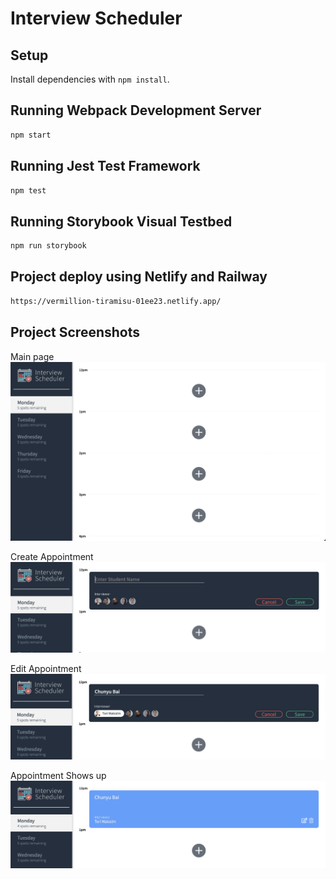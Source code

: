 # Interview Scheduler

## Setup

Install dependencies with `npm install`.

## Running Webpack Development Server

```sh
npm start
```

## Running Jest Test Framework

```sh
npm test
```

## Running Storybook Visual Testbed

```sh
npm run storybook
```

## Project deploy using Netlify and Railway
```sh
https://vermillion-tiramisu-01ee23.netlify.app/
```

## Project Screenshots
Main page
!["Main"](https://github.com/ChunyuBai/scheduler/blob/master/docs/Main.png)

Create Appointment
!["CreateAppointment"](https://github.com/ChunyuBai/scheduler/blob/master/docs/Create.png)

Edit Appointment
!["Edit"](https://github.com/ChunyuBai/scheduler/blob/master/docs/Edit.png)

Appointment Shows up
!["Show"](https://github.com/ChunyuBai/scheduler/blob/master/docs/Show.png)

